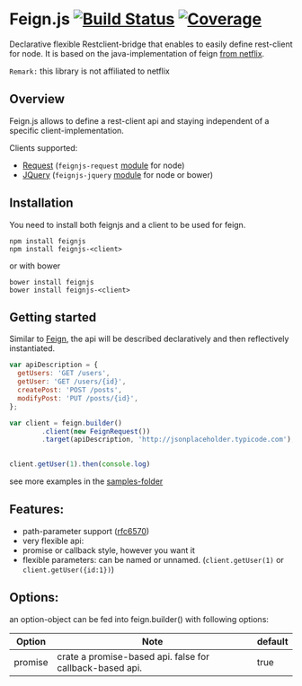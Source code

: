 # Feign.js [![Build Status](https://travis-ci.org/feignjs/feignjs.svg)](https://travis-ci.org/feignjs/feignjs) [![Coverage](https://img.shields.io/codecov/c/github/feignjs/feignjs.svg?style=flat-square)](https://codecov.io/github/feignjs/feignjs?branch=master)
Declarative flexible Restclient-bridge that enables to easily define rest-client 
for node. It is based on the java-implementation of feign [from netflix](https://github.com/Netflix/feign).

`Remark:` this library is not affiliated to netflix

## Overview
Feign.js  allows to define a rest-client api and staying independent of a specific client-implementation.

Clients supported:
* [Request](https://github.com/request/request) (`feignjs-request` [module](https://github.com/feignjs/feignjs-request) for node)
* [JQuery](https://jquery.com/) (`feignjs-jquery` [module](https://github.com/feignjs/feignjs-jquery) for node or bower)
 
 
## Installation
You need to install both feignjs and a client to be used for feign.

```
npm install feignjs
npm install feignjs-<client>
```

or with bower

```
bower install feignjs
bower install feignjs-<client>
```

## Getting started
Similar to [Feign](https://github.com/Netflix/feign), the api will be described 
declaratively and then reflectively instantiated.

```javascript
var apiDescription = {
  getUsers: 'GET /users',
  getUser: 'GET /users/{id}',
  createPost: 'POST /posts',
  modifyPost: 'PUT /posts/{id}',
};

var client = feign.builder()
        .client(new FeignRequest())        
        .target(apiDescription, 'http://jsonplaceholder.typicode.com');

        
client.getUser(1).then(console.log)
```
see more examples in the [samples-folder](samples)


## Features:
* path-parameter support ([rfc6570](https://tools.ietf.org/html/rfc6570))
* very flexible api:
 * promise or callback style, however you want it
 * flexible parameters: can be named or unnamed. (`client.getUser(1)` or `client.getUser({id:1})`)
 
 
 ## Options:
 an option-object can be fed into feign.builder() with following options:
 
 | Option | Note | default
|---|---|---|
| promise | crate a promise-based api. false for callback-based api. | true |


